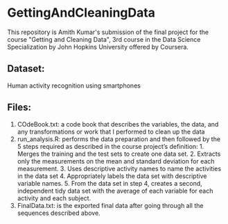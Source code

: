 # GettingAndCleaningData
This repository is Amith Kumar's submission of the final project for the course "Getting and Cleaning Data", 3rd course in the Data Science Specialization by John Hopkins University offered by Coursera.  

## Dataset:  
Human activity recognition using smartphones

## Files:  
1. COdeBook.txt: a code book that describes the variables, the data, and any transformations or work that I performed to clean up the data
2. run_analysis.R: performs the data preparation and then followed by the 5 steps required as described in the course project’s definition:
		1. Merges the training and the test sets to create one data set.
		2. Extracts only the measurements on the mean and standard deviation for each measurement.
		3. Uses descriptive activity names to name the activities in the data set
		4. Appropriately labels the data set with descriptive variable names.
		5. From the data set in step 4, creates a second, independent tidy data set with the average of each variable for each activity and each subject.
3. FinalData.txt: is the exported final data after going through all the sequences described above.

